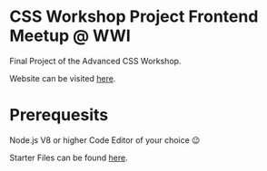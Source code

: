 # CSS Workshop Project Frontend Meetup @ WWI

Final Project of the Advanced CSS Workshop.

Website can be visited [here](https://the-grand-hotel.netlify.com/).

# Prerequesits

Node.js V8 or higher
Code Editor of your choice :wink:

Starter Files can be found [here](https://github.com/pboth1304/css-course-project-starter).
